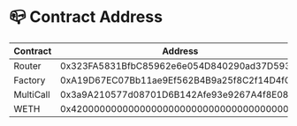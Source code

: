 # 📪 Contract Address

| Contract  | Address                                    |
| --------- | ------------------------------------------ |
| Router    | 0x323FA5831BfbC85962e6e054D840290ad37D5932 |
| Factory   | 0xA19D67EC07Bb11ae9Ef562B4B9a25f8C2f14D4fC |
| MultiCall | 0x3a9A210577d08701D6B142Afe93e9267A4f8E08b |
| WETH      | 0x4200000000000000000000000000000000000006 |
